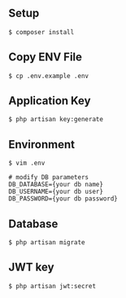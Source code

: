 ## Setup
```
$ composer install
```

## Copy ENV File
```
$ cp .env.example .env
```

## Application Key
```
$ php artisan key:generate
```

## Environment
```
$ vim .env

# modify DB parameters
DB_DATABASE={your db name}
DB_USERNAME={your db user}
DB_PASSWORD={your db password}
```

## Database
```
$ php artisan migrate
```

## JWT key
```
$ php artisan jwt:secret
```
